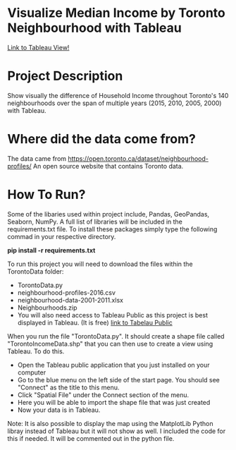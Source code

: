 # Visualize Median Income by Toronto Neighbourhood with Tableau

[Link to Tableau View!](https://public.tableau.com/profile/juanp5926#!/vizhome/TorontoIncomeByNeighbourhood/Sheet8?publish=yes)

# Project Description

Show visually the difference of Household Income throughout Toronto's 140 neighbourhoods over the span of multiple years
(2015, 2010, 2005, 2000) with Tableau.

# Where did the data come from? 

The data came from https://open.toronto.ca/dataset/neighbourhood-profiles/
An open source website that contains Toronto data.

# How To Run?

Some of the libaries used within project include, Pandas, GeoPandas, Seaborn, NumPy. A full list of libraries will be included in the 
requirements.txt file. To install these packages simply type the following commad in your respective directory. 
  
   **pip install -r requirements.txt**

To run this project you will need to download the files within the TorontoData folder:
  - TorontoData.py
  - neighbourhood-profiles-2016.csv
  - neighbourhood-data-2001-2011.xlsx
  - Neighbourhoods.zip
  - You will also need access to Tableau Public as this project is best displayed in Tableau. (It is free)
    [link to Tabelau Public](https://public.tableau.com/en-us/s/)
    
When you run the file "TorontoData.py". It should create a shape file called "TorontoIncomeData.shp" that you can then use to create a view using Tableau. To do this.
   - Open the Tableau public application that you just installed on your computer
   - Go to the blue menu on the left side of the start page. You should see "Connect" as the title to this menu.
   - Click "Spatial File" under the Connect section of the menu. 
   - Here you will be able to import the shape file that was just created
   - Now your data is in Tableau.
  
Note: It is also possible to display the map using the MatplotLib Python libray instead of Tableau but it will not show as well. 
I included the code for this if needed. It will be commented out in the python file. 
  

  
  
